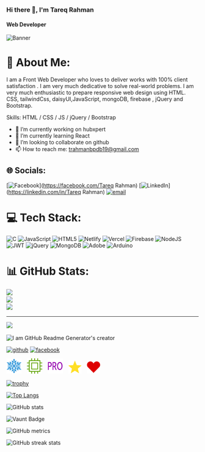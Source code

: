 ### Hi there 👋, I'm Tareq Rahman
#### Web Developer
![Banner](https://www.shutterstock.com/search/coding-background)
# 💫 About Me:
I am a Front Web Developer who loves to deliver works with 100% client satisfaction . I am very much dedicative to solve real-world problems. I am very much enthusiastic to prepare responsive web design using HTML. CSS, tailwindCss, daisyUI,JavaScript, mongoDB, firebase , jQuery and Bootstrap.



Skills: HTML / CSS / JS / jQuery / Bootstrap

- 🔭 I’m currently working on hubxpert 
- 🌱 I’m currently learning React 
- 👯 I’m looking to collaborate on github 
- 📫 How to reach me: trahmanbpdb19@gmail.com 


## 🌐 Socials:
[![Facebook](https://img.shields.io/badge/Facebook-%231877F2.svg?logo=Facebook&logoColor=white)](https://facebook.com/Tareq Rahman) [![LinkedIn](https://img.shields.io/badge/LinkedIn-%230077B5.svg?logo=linkedin&logoColor=white)](https://linkedin.com/in/Tareq Rahman) [![email](https://img.shields.io/badge/Email-D14836?logo=gmail&logoColor=white)](mailto:trahmanbpdb19@gmail.com) 

# 💻 Tech Stack:
![C](https://img.shields.io/badge/c-%2300599C.svg?style=for-the-badge&logo=c&logoColor=white) ![JavaScript](https://img.shields.io/badge/javascript-%23323330.svg?style=for-the-badge&logo=javascript&logoColor=%23F7DF1E) ![HTML5](https://img.shields.io/badge/html5-%23E34F26.svg?style=for-the-badge&logo=html5&logoColor=white) ![Netlify](https://img.shields.io/badge/netlify-%23000000.svg?style=for-the-badge&logo=netlify&logoColor=#00C7B7) ![Vercel](https://img.shields.io/badge/vercel-%23000000.svg?style=for-the-badge&logo=vercel&logoColor=white) ![Firebase](https://img.shields.io/badge/firebase-%23039BE5.svg?style=for-the-badge&logo=firebase) ![NodeJS](https://img.shields.io/badge/node.js-6DA55F?style=for-the-badge&logo=node.js&logoColor=white) ![JWT](https://img.shields.io/badge/JWT-black?style=for-the-badge&logo=JSON%20web%20tokens) ![jQuery](https://img.shields.io/badge/jquery-%230769AD.svg?style=for-the-badge&logo=jquery&logoColor=white) ![MongoDB](https://img.shields.io/badge/MongoDB-%234ea94b.svg?style=for-the-badge&logo=mongodb&logoColor=white) ![Adobe](https://img.shields.io/badge/adobe-%23FF0000.svg?style=for-the-badge&logo=adobe&logoColor=white) ![Arduino](https://img.shields.io/badge/-Arduino-00979D?style=for-the-badge&logo=Arduino&logoColor=white)
# 📊 GitHub Stats:
![](https://github-readme-stats.vercel.app/api?username=Tareq088&theme=radical&hide_border=false&include_all_commits=false&count_private=false)<br/>
![](https://nirzak-streak-stats.vercel.app/?user=Tareq088&theme=radical&hide_border=false)<br/>
![](https://github-readme-stats.vercel.app/api/top-langs/?username=Tareq088&theme=radical&hide_border=false&include_all_commits=false&count_private=false&layout=compact)

---
[![](https://visitcount.itsvg.in/api?id=Tareq088&icon=0&color=0)](https://visitcount.itsvg.in)

<!-- Proudly created with GPRM ( https://gprm.itsvg.in ) -->

![I am GitHub Readme Generator's creator](https://scontent.fdac24-5.fna.fbcdn.net/v/t1.6435-9/69031471_2343222289263303_7084841681974984704_n.jpg?stp=dst-jpg_s960x960&_nc_cat=101&ccb=1-7&_nc_sid=cc71e4&_nc_eui2=AeEB6EIrL_DsIBJsMR2z4uA3OLC-nKNI4ak4sL6co0jhqTat1I0Qyp2qV24ZfnRypykhmno8uhPcVNVS-I6hye0W&_nc_ohc=82QKI9wbzmgQ7kNvgGNbodt&_nc_zt=23&_nc_ht=scontent.fdac24-5.fna&_nc_gid=A-2iBo2ltuB5NFHyXf7FqRs&oh=00_AYDwOb7wfRLlTd1ztLtrHcR_L3LJCrIi5G3np1YXOvtdkQ&oe=6766AFAA)




[<img src='https://cdn.jsdelivr.net/npm/simple-icons@3.0.1/icons/github.svg' alt='github' height='40'>](https://github.com/Tareq088)  [<img src='https://cdn.jsdelivr.net/npm/simple-icons@3.0.1/icons/facebook.svg' alt='facebook' height='40'>](https://www.facebook.com/https://www.facebook.com/tareq.rahman.98837)  

<a href='https://archiveprogram.github.com/'><img src='https://raw.githubusercontent.com/acervenky/animated-github-badges/master/assets/acbadge.gif' width='40' height='40'></a> <a href='https://docs.github.com/en/developers'><img src='https://raw.githubusercontent.com/acervenky/animated-github-badges/master/assets/devbadge.gif' width='40' height='40'></a> <a href='https://github.com/pricing'><img src='https://raw.githubusercontent.com/acervenky/animated-github-badges/master/assets/pro.gif' width='40' height='40'></a> <a href='https://stars.github.com/'><img src='https://raw.githubusercontent.com/acervenky/animated-github-badges/master/assets/starbadge.gif' width='35' height='35'></a> <a href='https://docs.github.com/en/github/supporting-the-open-source-community-with-github-sponsors'><img src='https://raw.githubusercontent.com/acervenky/animated-github-badges/master/assets/sponsorbadge.gif' width='35' height='35'></a> 

[![trophy](https://github-profile-trophy.vercel.app/?username=Tareq088)](https://github.com/ryo-ma/github-profile-trophy)

[![Top Langs](https://github-readme-stats.vercel.app/api/top-langs/?username=Tareq088)](https://github.com/anuraghazra/github-readme-stats)

![GitHub stats](https://github-readme-stats.vercel.app/api?username=Tareq088&show_icons=true&count_private=true)  

![Vaunt Badge](https://api.vaunt.dev/v1/github/entities/Tareq088/contributions?format=svg&private=true)  

![GitHub metrics](https://metrics.lecoq.io/Tareq088)  

![GitHub streak stats](https://streak-stats.demolab.com/?user=Tareq088)  

